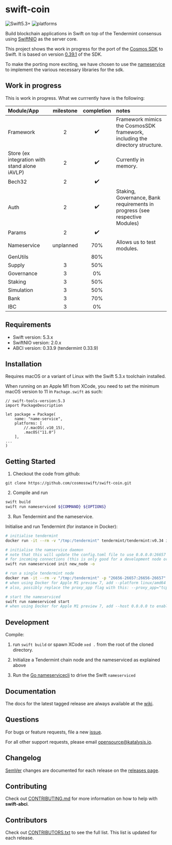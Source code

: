 # swift-coin

![Swift5.3+](https://img.shields.io/badge/Swift-5.3+-blue.svg)
![platforms](https://img.shields.io/badge/platforms-macOS%20%7C%20linux-orange.svg)

Build blockchain applications in Swift on top of the Tendermint consensus using [SwiftNIO](https://github.com/apple/swift-nio) as the server core.

This project shows the work in progress for the port of the [Cosmos SDK](https://github.com/cosmos/cosmos-sdk) to Swift. It is based on version [0.39.1](https://github.com/cosmos/cosmos-sdk/tree/v0.39.1) of the SDK.

To make the porting more exciting, we have chosen to use the [nameservice](https://github.com/cosmos/sdk-tutorials/tree/master/nameservice) to implement the various necessary libraries for the sdk.




## Work in progress
This is work in progress. What we currrently have is the following:

| Module/App  |  milestone  |  completion  |  notes
|:-----------| :-------:|:---------:|:-------
| Framework  |  2   | ✔️ |   Framework mimics the CosmosSDK framework, including the directory structure.
| Store  (ex integration with stand alone iAVLP) |  2   | ✔️ |  Currently in memory.
| Bech32  |  2   | ✔️    |
| Auth |  2   | ✔️    | Staking, Governance, Bank requirements in progress (see respective Modules)
| Params  |  2 |   ✔️|    
| Nameservice | unplanned | 70%| Allows us to test modules.
| GenUtils | |  80%|
| Supply  |  3  |  50%  |  
| Governance  |  3  |  0% |   
| Staking  |  3   | 50%    |
| Simulation  |   3  |  50%|    
| Bank  |  3 |   70% |   
| IBC| 3 | 0% |

            




## Requirements
- Swift version: 5.3.x
- SwiftNIO version: 2.0.x
- ABCI version: 0.33.9 (tendermint 0.33.9)


## Installation

Requires macOS or a variant of Linux with the Swift 5.3.x toolchain installed.

When running on an Apple M1 from XCode, you need to set the minimum macOS version to 11 in `Pachage.swift` as such:
```
// swift-tools-version:5.3
import PackageDescription

let package = Package(
    name: "name-service",
    platforms: [
        //.macOS(.v10_15),
        .macOS("11.0")
    ],
...
)
```

## Getting Started

1. Checkout the code from github:
```
git clone https://github.com/cosmosswift/swift-coin.git
```

2. Compile and run

```bash
swift build
swift run nameserviced ${COMMAND} ${OPTIONS}
```

3. Run Tendermint and the nameservice.

Initialise and run Tendermint (for instance in Docker):

```bash
# initialise tendermint
docker run -it --rm -v "/tmp:/tendermint" tendermint/tendermint:v0.34 init

# initialise the namservice daemon
# note that this will update the config.toml file to use 0.0.0.0:26657 instead of 127.0.0.1:26657
# for incoming connections (this is only good for a development node or one where tendermint is running in docker)
swift run nameserviced init new_node -o

# run a single tendermint node
docker run -it --rm -v "/tmp:/tendermint" -p "26656-26657:26656-26657"  tendermint/tendermint:v0.34 node --proxy_app="tcp://host.docker.internal:26658"
# when using Docker for Apple M1 preview 7, add --platform linux/amd64 --add-host=host.docker.internal:host-gateway
# also, possibly replace the proxy_app flag with this: --proxy_app="tcp://192.168.64.1:26658"

# start the nameserviced
swift run nameserviced start
# when using Docker for Apple M1 preview 7, add --host 0.0.0.0 to enable listening from all addresses

```

## Development

Compile:

1. run `swift build` or spawn XCode `xed .` from the root of the cloned directory.

2. Initialize a Tendermint chain node and the nameserviced as explained above

3. Run the [Go nameservicecli](https://github.com/cosmos/sdk-tutorials/tree/master/nameservice/nameservice) to drive the Swift `nameserviced`

## Documentation

The docs for the latest tagged release are always available at the [wiki](https://github.com/CosmosSwift/swift-coin/wiki).

## Questions

For bugs or feature requests, file a new [issue](https://github.com/cosmosswift/swift-coin/issues).

For all other support requests, please email [opensource@katalysis.io](mailto:opensource@katalysis.io).

## Changelog

[SemVer](https://semver.org/) changes are documented for each release on the [releases page](https://github.com/cosmosswift/swift-coin/-/releases).

## Contributing

Check out [CONTRIBUTING.md](https://github.com/cosmosswift/swift-coin/blob/master/CONTRIBUTING.md) for more information on how to help with **swift-abci**.

## Contributors

Check out [CONTRIBUTORS.txt](https://github.com/cosmosswift/swift-coin/blob/master/CONTRIBUTORS.txt) to see the full list. This list is updated for each release.
